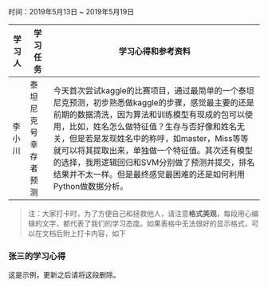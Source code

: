 时间：2019年5月13日 ~ 2019年5月19日

学习人|学习任务|学习心得和参考资料
------ | ------ | ------ 
李小川 | 泰坦尼克号幸存者预测 | 今天首次尝试kaggle的比赛项目，通过最简单的一个泰坦尼克预测，初步熟悉做kaggle的步骤，感觉最主要的还是前期的数据清洗，因为算法和训练模型有现成的包可以使用，比如，姓名怎么做特征值？生存与否好像和姓名无关，但是若是发现姓名中的称呼，如master，Miss等等就可以将其提取出来，单独做一个特征值。其次还有模型的选择，我用逻辑回归和SVM分别做了预测并提交，排名结果并不太一样。但是最终感觉最困难的还是如何利用Python做数据分析。

> 注：大家打卡时，为了方便自己和拯救他人，请注意**格式美观**，每段用心编辑的文字，都代表了我们的学习态度。如果表格中无法很好的显示格式，可以在文档后附上打卡内容，如下

### 张三的学习心得
这是示例，更新之后请将这段删除。
